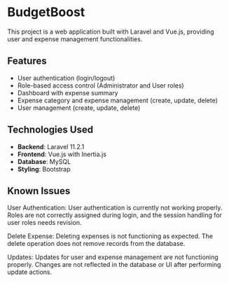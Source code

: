 # BudgetBoost

This project is a web application built with Laravel and Vue.js, providing user and expense management functionalities.

## Features

- User authentication (login/logout)
- Role-based access control (Administrator and User roles)
- Dashboard with expense summary
- Expense category and expense management (create, update, delete)
- User management (create, update, delete)

## Technologies Used

- **Backend**: Laravel 11.2.1
- **Frontend**: Vue.js with Inertia.js
- **Database**: MySQL
- **Styling**: Bootstrap


## Known Issues
User Authentication:
User authentication is currently not working properly. Roles are not correctly assigned during login, and the session handling for user roles needs revision.

Delete Expense:
Deleting expenses is not functioning as expected. The delete operation does not remove records from the database.

Updates:
Updates for user and expense management are not functioning properly. Changes are not reflected in the database or UI after performing update actions.